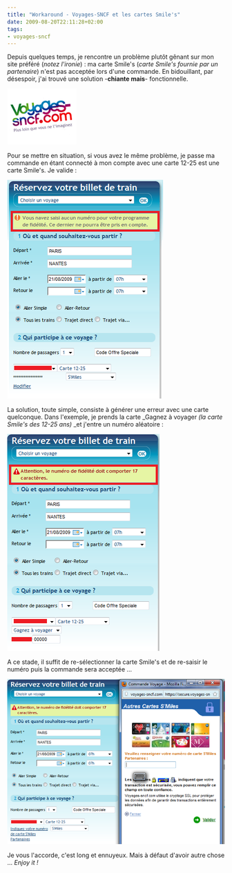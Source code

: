 ```yaml
---
title: "Workaround - Voyages-SNCF et les cartes Smile's"
date: 2009-08-20T22:11:28+02:00
tags:
- voyages-sncf
---
```


Depuis quelques temps, je rencontre un problème plutôt gênant sur mon site préféré (_notez l'ironie_) : ma carte Smile's (_carte Smile's fournie par un partenaire_) n'est pas acceptée lors d'une commande. En bidouillant, par désespoir, j'ai trouvé une solution -**chiante mais**- fonctionnelle.

![Voyages SNCF](voyages-sncf.gif)

Pour se mettre en situation, si vous avez le même problème, je passe ma commande en étant connecté à mon compte avec une carte 12-25 est une carte Smile's. Je valide :

![Voyages SNCF Erreur](Voyages-SNCF-Erreur.png)

La solution, toute simple, consiste à générer une erreur avec une carte quelconque. Dans l'exemple, je prends la carte _Gagnez à voyager _(_la carte Smile's des 12-25 ans_)_ _et j'entre un numéro aléatoire :

![Voyages SNCF Erreur 2](Voyages-SNCF-Erreur-2.png)

A ce stade, il suffit de re-sélectionner la carte Smile's et de re-saisir le numéro puis la commande sera acceptée ...

![Voyages SNCF New](Voyages-SNCF-New.png)

Je vous l'accorde, c'est long et ennuyeux. Mais à défaut d'avoir autre chose ... _Enjoy it !_
